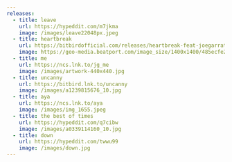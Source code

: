 ```yaml
---
releases:
  - title: leave
    url: https://hypeddit.com/m7jkma
    image: /images/leave22048px.jpeg
  - title: heartbreak
    url: https://bitbirdofficial.com/releases/heartbreak-feat-joegarratt
    image: https://geo-media.beatport.com/image_size/1400x1400/485ecfe2-f312-4ced-ba31-aa050808cc21.jpg
  - title: me
    url: https://ncs.lnk.to/jg_me
    image: /images/artwork-440x440.jpg
  - title: uncanny
    url: https://bitbird.lnk.to/uncanny
    image: /images/a1239815676_10.jpg
  - title: aya
    url: https://ncs.lnk.to/aya
    image: /images/img_1655.jpeg
  - title: the best of times
    url: https://hypeddit.com/q7cibw
    image: /images/a0339114160_10.jpg
  - title: down
    url: https://hypeddit.com/twwu99
    image: /images/down.jpg
---
```

